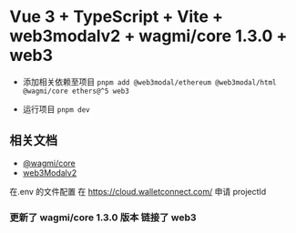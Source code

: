 # Vue 3 + TypeScript + Vite + web3modalv2 + wagmi/core 1.3.0 + web3

- 添加相关依赖至项目
  `pnpm add @web3modal/ethereum @web3modal/html @wagmi/core ethers@^5 web3`

- 运行项目
  `pnpm dev`

## 相关文档

- [@wagmi/core](https://wagmi.sh/core/getting-started)
- [web3Modalv2](https://docs.walletconnect.com/2.0/web3modal/about)

在.env 的文件配置 在 <https://cloud.walletconnect.com/> 申请 projectId

### 更新了 wagmi/core 1.3.0 版本 链接了 web3
